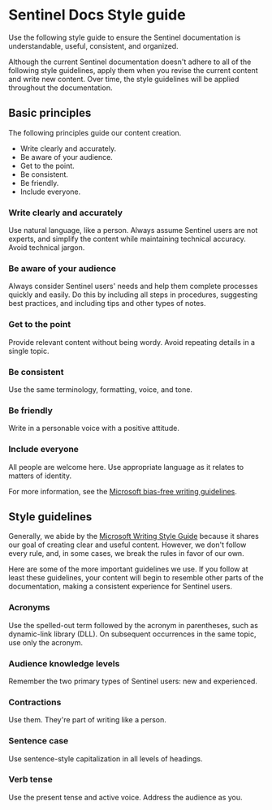 # Sentinel Docs Style guide

Use the following style guide to ensure the Sentinel documentation is understandable, useful, consistent, and organized.

Although the current Sentinel documentation doesn't adhere to all of the following style guidelines, apply them when you revise the current content and write new content. Over time, the style guidelines will be applied throughout the documentation.

## Basic principles

The following principles guide our content creation.

- Write clearly and accurately.
- Be aware of your audience.
- Get to the point.
- Be consistent.
- Be friendly.
- Include everyone.

### Write clearly and accurately

Use natural language, like a person. Always assume Sentinel users are not experts, and simplify the content while maintaining technical accuracy. Avoid technical jargon.

### Be aware of your audience

Always consider Sentinel users' needs and help them complete processes quickly and easily. Do this by including all steps in procedures, suggesting best practices, and including tips and other types of notes.

### Get to the point

Provide relevant content without being wordy. Avoid repeating details in a single topic.

### Be consistent

Use the same terminology, formatting, voice, and tone.

### Be friendly

Write in a personable voice with a positive attitude.

### Include everyone

All people are welcome here. Use appropriate language as it relates to matters of identity.

For more information, see the [Microsoft bias-free writing guidelines](https://docs.microsoft.com/en-us/style-guide/bias-free-communication).

## Style guidelines

Generally, we abide by the [Microsoft Writing Style Guide](https://docs.microsoft.com/en-us/style-guide/welcome/) because it shares our goal of creating clear and useful content. However, we don't follow every rule, and, in some cases, we break the rules in favor of our own.

Here are some of the more important guidelines we use. If you follow at least these guidelines, your content will begin to resemble other parts of the documentation, making a consistent experience for Sentinel users.

### Acronyms

Use the spelled-out term followed by the acronym in parentheses, such as dynamic-link library (DLL). On subsequent occurrences in the same topic, use only the acronym.

### Audience knowledge levels

Remember the two primary types of Sentinel users: new and experienced.

### Contractions

Use them. They're part of writing like a person.

### Sentence case

Use sentence-style capitalization in all levels of headings.

### Verb tense

Use the present tense and active voice. Address the audience as you.
